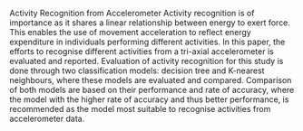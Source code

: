 Activity Recognition from Accelerometer
Activity recognition is of importance as it shares a linear relationship between energy to exert force. This enables the use of movement acceleration to reflect energy expenditure in individuals performing different activities. In this paper, the efforts to recognise different activities from a tri-axial accelerometer is evaluated and reported. Evaluation of activity recognition for this study is done through two classification models: decision tree and K-nearest neighbours, where these models are evaluated and compared. Comparison of both models are based on their performance and rate of accuracy, where the model with the higher rate of accuracy and thus better performance, is recommended as the model most suitable to recognise activities from accelerometer data. 
